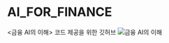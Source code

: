 # AI_FOR_FINANCE
&lt;금융 AI의 이해> 코드 제공을 위한 깃허브
![금융 AI의 이해](https://github.com/user-attachments/assets/f51fdd6a-ad5f-451c-8c32-25a37bff2fe9)
